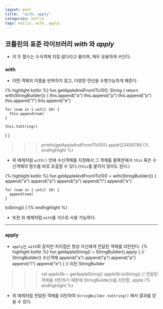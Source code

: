 ```yaml
---
layout: post
title:  "with, apply"
categories: kotlin
tags: kotlin, with, apply
---
```


## 코틀린의 표준 라이브러리 *with* 와 *apply*
 - 이 두 함수는 수식객체 지정 람다라고 불리며, 매우 유용하게 쓰인다.

### with
 - 어떤 객체의 이름을 반복하지 않고, 다양한 연산을 수행가능하게 해준다.

{% highlight kotlin %}
fun getAppleAndFrom1To10(): String {
  return with(StringBuilder()) {
    this.append("a")
    this.append("p")
    this.append("p")
    this.append("l")
    this.append("e")
    
    for (num in 1 until 10) {
      this.append(num)
    }
    
    this.toString()
  }
}

>>> println(getAppleAndFrom1To10())
apple123456789
{% endhighlight %}
- 위 예제처럼 `with()` 안에 수신객체를 지정해서 그 객체를 블록안에서 `this` 혹은 수신객체의 함수를 바로 호출할 수 있다.(`this`를 붙이지 않아도 된다.)


{% highlight kotlin %}
fun getAppleAndFrom1To10() = with(StringBuilder()) {
    append("a")
    append("p")
    append("p")
    append("l")
    append("e")
  
    for (num in 1 until 10) {
      append(num)
    }
  
  toString()
}
{% endhighlight %}

- 또한 위 예제처럼 `with`를 식으로 사용 가능하다.

--- 

### apply
 - `apply`는 `with`와 같지만 차이점은 항상 자신에게 전달된 객체를 리턴한다.
{% highlight kotlin %}
fun getAppleString() = StringBuilder().apply {  // StringBuilder() 수신객체 
  append("a")
  append("p")
  append("p")
  append("l")
  append("e")
} // 리턴 StringBuilder

>>> val appleSb = getAppleString()
>>> appleSb.toString() // 전달된 객체를 리턴하기 때문에 StringBuilder()를 리턴함.
apple
{% endhighlight %} 
 - 위 예제처럼 전달된 객체를 리턴하여 `StringBuilder.toString()` 해서 결과를 얻을 수 있다.


